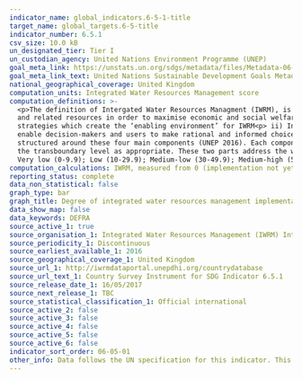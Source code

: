 ```yaml
---
indicator_name: global_indicators.6-5-1-title
target_name: global_targets.6-5-title
indicator_number: 6.5.1
csv_size: 10.0 kB
un_designated_tier: Tier I
un_custodian_agency: United Nations Environment Programme (UNEP)
goal_meta_link: https://unstats.un.org/sdgs/metadata/files/Metadata-06-05-01.pdf 
goal_meta_link_text: United Nations Sustainable Development Goals Metadata (PDF 410 KB)
national_geographical_coverage: United Kingdom
computation_units: Integrated Water Resources Management score
computation_definitions: >-
  <p>The definition of Intergated Water Resources Managment (IWRM), is based on an internationally agreed definition, and is universally applicable. IWRM was officially established in 1992 and is defined as “a process which promotes the coordinated development and management of water, land
  and related resources in order to maximise economic and social welfare in an equitable manner without compromising the sustainability of vital ecosystems”. The concept of IWRM is measured in 4 main components:<p> i) Enabling environment - this includes the policies, laws, plans and
  strategies which create the ‘enabling environment’ for IWRM<p> ii) Institutions - includes the range and roles of political, social, economic and administrative institutions that help to support the implementation of IWRM <p>iii) Management Instruments - The tools and activities that
  enable decision-makers and users to make rational and informed choices between alternative actions<p>iv) Financing - Budgeting and financing made available and used for water resources development and management from various sources.<p>The indicator is based on a national survey
  structured around these four main components (UNEP 2016). Each component is also split into two parts; questions concerning the ‘National level’ and ‘Other levels’ respectively. ‘Other levels’ includes sub-national (including provinces/states for federated countries), basin level, and
  the transboundary level as appropriate. These two parts address the wording of Target 6.5, ‘implement [IWRM] at all levels …’. <p>To further aid interpretation and comparison, the indicator results can be categorized in a similar way to the survey questions; Degree of implementation =
  Very low (0-9.9); Low (10-29.9); Medium-low (30-49.9); Medium-high (50-69.9); High (70-89.9); and Very high (90-100).
computation_calculations: IWRM, measured from 0 (implementation not yet started) to 100 (fully implemented) is currently being measured in terms of different stages of development and implementation of Integrated Water Resources Management (IWRM).
reporting_status: complete
data_non_statistical: false
graph_type: bar
graph_title: Degree of integrated water resources management implementation
data_show_map: false
data_keywords: DEFRA
source_active_1: true
source_organisation_1: Integrated Water Resources Management (IWRM) International
source_periodicity_1: Discontinuous
source_earliest_available_1: 2016
source_geographical_coverage_1: United Kingdom
source_url_1: http://iwrmdataportal.unepdhi.org/countrydatabase 
source_url_text_1: Country Survey Instrument for SDG Indicator 6.5.1
source_release_date_1: 16/05/2017
source_next_release_1: TBC
source_statistical_classification_1: Official international
source_active_2: false
source_active_3: false
source_active_4: false
source_active_5: false
source_active_6: false
indicator_sort_order: 06-05-01
other_info: Data follows the UN specification for this indicator. This indicator has been identified in collaboration with topic experts.
---
```

